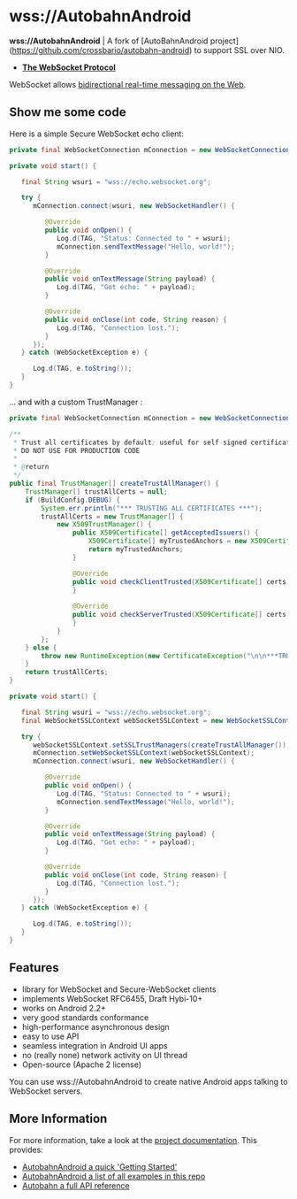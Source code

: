 # wss://AutobahnAndroid

**wss://AutobahnAndroid** | A fork of [AutoBahnAndroid project] (https://github.com/crossbario/autobahn-android) to support SSL over NIO. 

* **[The WebSocket Protocol](http://tools.ietf.org/html/rfc6455)**

WebSocket allows [bidirectional real-time messaging on the Web](http://tavendo.com/blog/post/websocket-why-what-can-i-use-it/).

## Show me some code

Here is a simple Secure WebSocket echo client:

```java
private final WebSocketConnection mConnection = new WebSocketConnection();

private void start() {

   final String wsuri = "wss://echo.websocket.org";

   try {
      mConnection.connect(wsuri, new WebSocketHandler() {

         @Override
         public void onOpen() {
            Log.d(TAG, "Status: Connected to " + wsuri);
            mConnection.sendTextMessage("Hello, world!");
         }

         @Override
         public void onTextMessage(String payload) {
            Log.d(TAG, "Got echo: " + payload);
         }

         @Override
         public void onClose(int code, String reason) {
            Log.d(TAG, "Connection lost.");
         }
      });
   } catch (WebSocketException e) {

      Log.d(TAG, e.toString());
   }
}
```

... and with a custom TrustManager :

```java
private final WebSocketConnection mConnection = new WebSocketConnection();

/**  
 * Trust all certificates by default; useful for self-signed certificates and testing; 
 * DO NOT USE FOR PRODUCTION CODE  
 *  
 * @return  
 */ 
public final TrustManager[] createTrustAllManager() {
	TrustManager[] trustAllCerts = null;     
	if (BuildConfig.DEBUG) {          
		System.err.println("*** TRUSTING ALL CERTIFICATES ***");          
		trustAllCerts = new TrustManager[] {                 
			new X509TrustManager() {
				public X509Certificate[] getAcceptedIssuers() {
					X509Certificate[] myTrustedAnchors = new X509Certificate[0];
					return myTrustedAnchors;
				}

				@Override
				public void checkClientTrusted(X509Certificate[] certs, String authType) {
				}
				
				@Override
				public void checkServerTrusted(X509Certificate[] certs, String authType) {
				}
			}
		};
	} else {
		throw new RuntimeException(new CertificateException("\n\n***TRUST ALL CERTIFICATES DISABLED IN NON-DEBUG MODE ***\n\n"));     
	}      
	return trustAllCerts; 
}

private void start() {

   final String wsuri = "wss://echo.websocket.org";
   final WebSocketSSLContext webSocketSSLContext = new WebSocketSSLContext();

   try {
      webSocketSSLContext.setSSLTrustManagers(createTrustAllManager());
      mConnection.setWebSocketSSLContext(webSocketSSLContext);    
      mConnection.connect(wsuri, new WebSocketHandler() {

         @Override
         public void onOpen() {
            Log.d(TAG, "Status: Connected to " + wsuri);
            mConnection.sendTextMessage("Hello, world!");
         }

         @Override
         public void onTextMessage(String payload) {
            Log.d(TAG, "Got echo: " + payload);
         }

         @Override
         public void onClose(int code, String reason) {
            Log.d(TAG, "Connection lost.");
         }
      });
   } catch (WebSocketException e) {

      Log.d(TAG, e.toString());
   }
}
```

## Features

* library for WebSocket and Secure-WebSocket clients
* implements WebSocket RFC6455, Draft Hybi-10+ 
* works on Android 2.2+
* very good standards conformance
* high-performance asynchronous design
* easy to use API
* seamless integration in Android UI apps
* no (really none) network activity on UI thread
* Open-source (Apache 2 license)

You can use wss://AutobahnAndroid to create native Android apps talking to WebSocket servers.

## More Information

For more information, take a look at the [project documentation](http://autobahn.ws/android). This provides:

* [AutobahnAndroid a quick 'Getting Started'](http://autobahn.ws/android/gettingstarted.html)
* [AutobahnAndroid a list of all examples in this repo](http://autobahn.ws/android/examples.html)
* [Autobahn a full API reference](http://autobahn.ws/python/packages.html)



